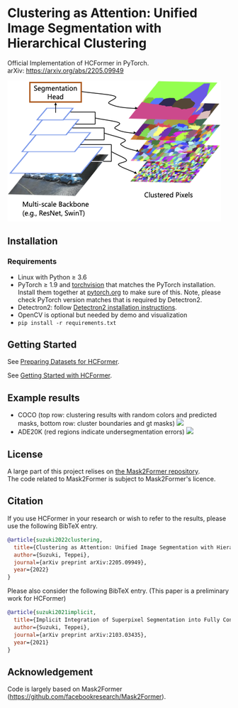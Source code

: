 # Clustering as Attention: Unified Image Segmentation with Hierarchical Clustering
Official Implementation of HCFormer in PyTorch.  
arXiv: https://arxiv.org/abs/2205.09949

![](https://github.com/DensoITLab/HCFormer/blob/images/overview.png)

## Installation
### Requirements
- Linux with Python ≥ 3.6
- PyTorch ≥ 1.9 and [torchvision](https://github.com/pytorch/vision/) that matches the PyTorch installation.
  Install them together at [pytorch.org](https://pytorch.org) to make sure of this. Note, please check
  PyTorch version matches that is required by Detectron2.
- Detectron2: follow [Detectron2 installation instructions](https://detectron2.readthedocs.io/tutorials/install.html).
- OpenCV is optional but needed by demo and visualization
- `pip install -r requirements.txt`

## Getting Started

See [Preparing Datasets for HCFormer](datasets/README.md).

See [Getting Started with HCFormer](GETTING_STARTED.md).

## Example results
- COCO (top row: clustering results with random colors and predicted masks, bottom row: cluster boundaries and gt masks)
![](https://github.com/DensoITLab/HCFormer/blob/images/coco-res.png)
- ADE20K (red regions indicate undersegmentation errors)
![](https://github.com/DensoITLab/HCFormer/blob/images/ade-res.png)

## License
A large part of this project relises on [the Mask2Former repository](https://github.com/facebookresearch/Mask2Former).  
The code related to Mask2Former is subject to Mask2Former's licence.

## Citation

If you use HCFormer in your research or wish to refer to the results, please use the following BibTeX entry.

```BibTeX
@article{suzuki2022clustering,
  title={Clustering as Attention: Unified Image Segmentation with Hierarchical Clustering},
  author={Suzuki, Teppei},
  journal={arXiv preprint arXiv:2205.09949},
  year={2022}
}
```

Please also consider the following BibTeX entry. (This paper is a preliminary work for HCFormer)

```BibTeX
@article{suzuki2021implicit,
  title={Implicit Integration of Superpixel Segmentation into Fully Convolutional Networks},
  author={Suzuki, Teppei},
  journal={arXiv preprint arXiv:2103.03435},
  year={2021}
}
```

## Acknowledgement

Code is largely based on Mask2Former (https://github.com/facebookresearch/Mask2Former).
